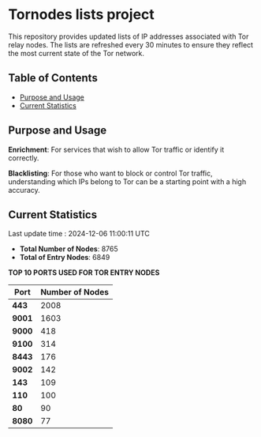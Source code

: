 # Tornodes lists project

This repository provides updated lists of IP addresses associated with Tor relay nodes. The lists are refreshed every 30 minutes to ensure they reflect the most current state of the Tor network.

## Table of Contents

- [Purpose and Usage](#purpose-and-usage)
- [Current Statistics](#current-statistics)


## Purpose and Usage

**Enrichment**: For services that wish to allow Tor traffic or identify it correctly.

**Blacklisting**: For those who want to block or control Tor traffic, understanding which IPs belong to Tor can be a starting point with a high accuracy.

## Current Statistics

Last update time : 2024-12-06 11:00:11 UTC

- **Total Number of Nodes**: 8765
- **Total of Entry Nodes**: 6849

**TOP 10 PORTS USED FOR TOR ENTRY NODES**

| **Port** | **Number of Nodes** |
|------|-----------------|
| **443**   | 2008  |
| **9001**   | 1603  |
| **9000**   | 418  |
| **9100**   | 314  |
| **8443**   | 176  |
| **9002**   | 142  |
| **143**   | 109  |
| **110**   | 100  |
| **80**   | 90  |
| **8080**   | 77  |

